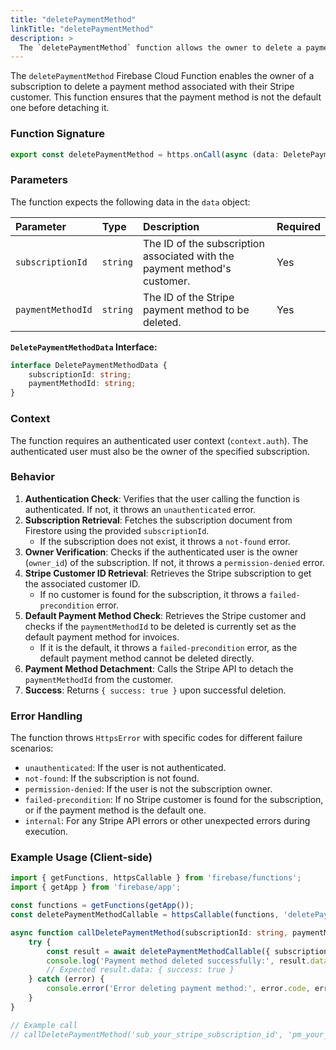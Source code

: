 ```yaml
---
title: "deletePaymentMethod"
linkTitle: "deletePaymentMethod"
description: >
  The `deletePaymentMethod` function allows the owner to delete a payment method.
---
```


The `deletePaymentMethod` Firebase Cloud Function enables the owner of a subscription to delete a payment method associated with their Stripe customer. This function ensures that the payment method is not the default one before detaching it.

### Function Signature

```typescript
export const deletePaymentMethod = https.onCall(async (data: DeletePaymentMethodData, context) => { ... });
```

### Parameters

The function expects the following data in the `data` object:

| Parameter       | Type     | Description                                                              | Required |
| :-------------- | :------- | :----------------------------------------------------------------------- | :------- |
| `subscriptionId`  | `string` | The ID of the subscription associated with the payment method's customer. | Yes      |
| `paymentMethodId` | `string` | The ID of the Stripe payment method to be deleted.                       | Yes      |

**`DeletePaymentMethodData` Interface:**

```typescript
interface DeletePaymentMethodData {
    subscriptionId: string;
    paymentMethodId: string;
}
```

### Context

The function requires an authenticated user context (`context.auth`). The authenticated user must also be the owner of the specified subscription.

### Behavior

1.  **Authentication Check**: Verifies that the user calling the function is authenticated. If not, it throws an `unauthenticated` error.
2.  **Subscription Retrieval**: Fetches the subscription document from Firestore using the provided `subscriptionId`.
    *   If the subscription does not exist, it throws a `not-found` error.
3.  **Owner Verification**: Checks if the authenticated user is the owner (`owner_id`) of the subscription. If not, it throws a `permission-denied` error.
4.  **Stripe Customer ID Retrieval**: Retrieves the Stripe subscription to get the associated customer ID.
    *   If no customer is found for the subscription, it throws a `failed-precondition` error.
5.  **Default Payment Method Check**: Retrieves the Stripe customer and checks if the `paymentMethodId` to be deleted is currently set as the default payment method for invoices.
    *   If it is the default, it throws a `failed-precondition` error, as the default payment method cannot be deleted directly.
6.  **Payment Method Detachment**: Calls the Stripe API to detach the `paymentMethodId` from the customer.
7.  **Success**: Returns `{ success: true }` upon successful deletion.

### Error Handling

The function throws `HttpsError` with specific codes for different failure scenarios:

*   `unauthenticated`: If the user is not authenticated.
*   `not-found`: If the subscription is not found.
*   `permission-denied`: If the user is not the subscription owner.
*   `failed-precondition`: If no Stripe customer is found for the subscription, or if the payment method is the default one.
*   `internal`: For any Stripe API errors or other unexpected errors during execution.

### Example Usage (Client-side)

```typescript
import { getFunctions, httpsCallable } from 'firebase/functions';
import { getApp } from 'firebase/app';

const functions = getFunctions(getApp());
const deletePaymentMethodCallable = httpsCallable(functions, 'deletePaymentMethod');

async function callDeletePaymentMethod(subscriptionId: string, paymentMethodId: string) {
    try {
        const result = await deletePaymentMethodCallable({ subscriptionId, paymentMethodId });
        console.log('Payment method deleted successfully:', result.data);
        // Expected result.data: { success: true }
    } catch (error) {
        console.error('Error deleting payment method:', error.code, error.message);
    }
}

// Example call
// callDeletePaymentMethod('sub_your_stripe_subscription_id', 'pm_your_payment_method_id');
